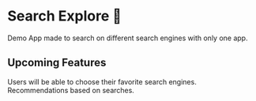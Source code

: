 # Search Explore 🔎

Demo App made to search on different search engines with only one app.

## Upcoming Features

Users will be able to choose their favorite search engines.
Recommendations based on searches.
